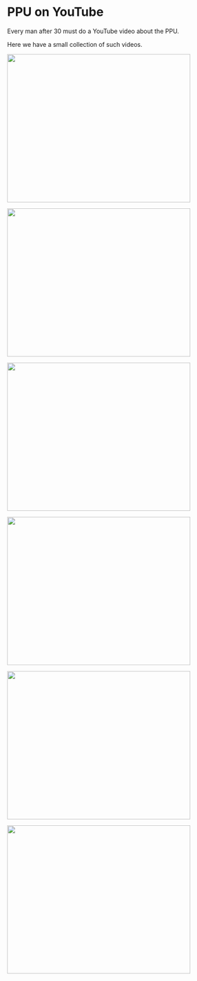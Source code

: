 # PPU on YouTube

Every man after 30 must do a YouTube video about the PPU.

Here we have a small collection of such videos.

<a href='http://www.youtube.com/watch?feature=player_embedded&v=ZWQ0591PAxM' target='_blank'><img src='http://img.youtube.com/vi/ZWQ0591PAxM/0.jpg' width='425' height=344 /></a>

<a href='http://www.youtube.com/watch?feature=player_embedded&v=7Co_8dC2zb8' target='_blank'><img src='http://img.youtube.com/vi/7Co_8dC2zb8/0.jpg' width='425' height=344 /></a>

<a href='http://www.youtube.com/watch?feature=player_embedded&v=wt73KPS_23w' target='_blank'><img src='http://img.youtube.com/vi/wt73KPS_23w/0.jpg' width='425' height=344 /></a>

<a href='http://www.youtube.com/watch?feature=player_embedded&v=E4RbOfKB2Js' target='_blank'><img src='http://img.youtube.com/vi/E4RbOfKB2Js/0.jpg' width='425' height=344 /></a>

<a href='http://www.youtube.com/watch?feature=player_embedded&v=b_EikcF84wk' target='_blank'><img src='http://img.youtube.com/vi/b_EikcF84wk/0.jpg' width='425' height=344 /></a>

<a href='http://www.youtube.com/watch?feature=player_embedded&v=cksywUTZxlY' target='_blank'><img src='http://img.youtube.com/vi/cksywUTZxlY/0.jpg' width='425' height=344 /></a>
